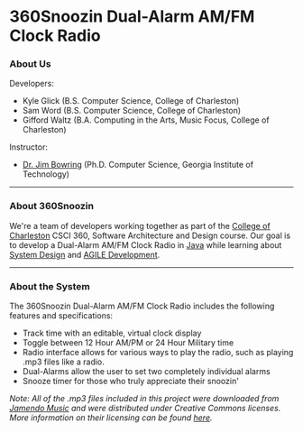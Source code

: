 # **360Snoozin Dual-Alarm AM/FM Clock Radio**

### About Us
Developers:
* Kyle Glick (B.S. Computer Science, College of Charleston)
* Sam Word (B.S. Computer Science, College of Charleston)
* Gifford Waltz (B.A. Computing in the Arts, Music Focus, College of Charleston)

Instructor:
* [Dr. Jim Bowring](http://compsci.cofc.edu/about/faculty-staff-listing/bowring-jim.php) (Ph.D. Computer Science, Georgia Institute of Technology)

***

### About 360Snoozin
We're a team of developers working together as part of the [College of Charleston](http://cofc.edu/) CSCI 360, Software Architecture and Design course. Our goal is to develop a Dual-Alarm AM/FM Clock Radio in [Java](https://www.java.com/en/) while learning about [System Design](https://en.wikipedia.org/wiki/Systems_design) and [AGILE Development](https://en.wikipedia.org/wiki/Agile_software_development).

***

### About the System
The 360Snoozin Dual-Alarm AM/FM Clock Radio includes the following features and specifications:
* Track time with an editable, virtual clock display
* Toggle between 12 Hour AM/PM or 24 Hour Military time
* Radio interface allows for various ways to play the radio, such as playing .mp3 files like a radio.
* Dual-Alarms allow the user to set two completely individual alarms
* Snooze timer for those who truly appreciate their snoozin'

*Note: All of the .mp3 files included in this project were downloaded from [Jamendo Music](https://www.jamendo.com/) and were distributed under Creative Commons licenses. More information on their licensing can be found [here](https://www.jamendo.com/legal).*
